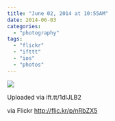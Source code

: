 ```yaml
---
title: "June 02, 2014 at 10:55AM"
date: 2014-06-03
categories: 
  - "photography"
tags: 
  - "flickr"
  - "ifttt"
  - "ios"
  - "photos"
---
```


![](https://farm4.staticflickr.com/3857/14340146494_a6fbe060d7_b.jpg)  

Uploaded via ift.tt/1dlJLB2  
  
via Flickr http://flic.kr/p/nRbZX5
